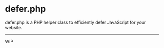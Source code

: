 # defer.php
defer.php is a PHP helper class to efficiently defer JavaScript for your website.


---


WIP
